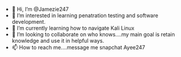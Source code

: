 - 👋 Hi, I’m @Jamezie247
- 👀 I’m interested in learning penatration testing and software development. 
- 🌱 I’m currently learning how to navigate Kali Linux
- 💞️ I’m looking to collaborate on who knows....my main goal is retain knowledge and use it in helpful ways. 
- 📫 How to reach me....message me snapchat Ayee247

<!---
Jamezie247/Jamezie247 is a ✨ special ✨ repository because its `README.md` (this file) appears on your GitHub profile.
You can click the Preview link to take a look at your changes.
--->
